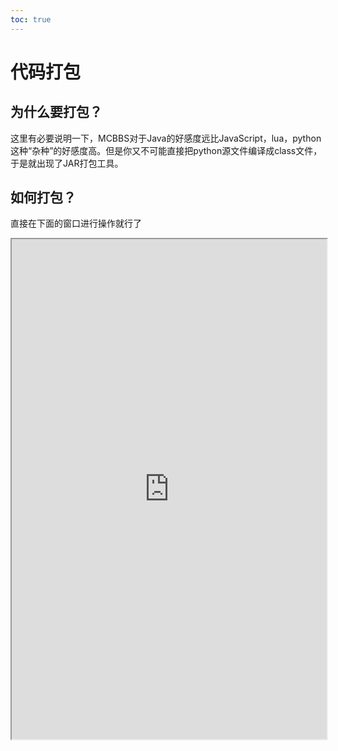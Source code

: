 ```yaml
---     
toc: true     
---     
```

# 代码打包     
     
为什么要打包？     
---     
这里有必要说明一下，MCBBS对于Java的好感度远比JavaScript，lua，python这种“杂种”的好感度高。但是你又不可能直接把python源文件编译成class文件，于是就出现了JAR打包工具。     
     
如何打包？     
---     
直接在下面的窗口进行操作就行了     
<iframe src="https://tools.blocklynukkit.com/jar.html" width="100%" height="800px"></iframe>